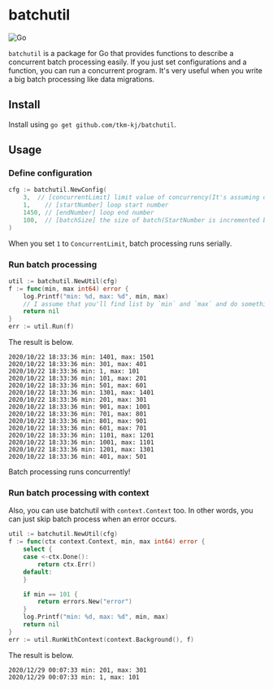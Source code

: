 # batchutil

![Go](https://github.com/tkm-kj/batchutil/workflows/Go/badge.svg)

`batchutil` is a package for Go that provides functions to describe a concurrent batch processing easily.
If you just set configurations and a function, you can run a concurrent program.
It's very useful when you write a big batch processing like data migrations.

## Install

Install using `go get github.com/tkm-kj/batchutil`.

## Usage

### Define configuration

```go
cfg := batchutil.NewConfig(
    3,  // [concurrentLimit] limit value of concurrency(It's assuming database max connection)
    1,    // [startNumber] loop start number
    1450, // [endNumber] loop end number
    100,  // [batchSize] the size of batch(StartNumber is incremented by BatchSize until it exceeds EndNumber)
)
```

When you set `1` to `ConcurrentLimit`, batch processing runs serially.

### Run batch processing

```go
util := batchutil.NewUtil(cfg)
f := func(min, max int64) error {
    log.Printf("min: %d, max: %d", min, max)
    // I assume that you'll find list by `min` and `max` and do something
    return nil
}
err := util.Run(f)
```

The result is below.

```
2020/10/22 18:33:36 min: 1401, max: 1501
2020/10/22 18:33:36 min: 301, max: 401
2020/10/22 18:33:36 min: 1, max: 101
2020/10/22 18:33:36 min: 101, max: 201
2020/10/22 18:33:36 min: 501, max: 601
2020/10/22 18:33:36 min: 1301, max: 1401
2020/10/22 18:33:36 min: 201, max: 301
2020/10/22 18:33:36 min: 901, max: 1001
2020/10/22 18:33:36 min: 701, max: 801
2020/10/22 18:33:36 min: 801, max: 901
2020/10/22 18:33:36 min: 601, max: 701
2020/10/22 18:33:36 min: 1101, max: 1201
2020/10/22 18:33:36 min: 1001, max: 1101
2020/10/22 18:33:36 min: 1201, max: 1301
2020/10/22 18:33:36 min: 401, max: 501
```

Batch processing runs concurrently!

### Run batch processing with context

Also, you can use batchutil with `context.Context` too.
In other words, you can just skip batch process when an error occurs.

```go
util := batchutil.NewUtil(cfg)
f := func(ctx context.Context, min, max int64) error {
    select {
    case <-ctx.Done():
        return ctx.Err()
    default:
    }

    if min == 101 {
        return errors.New("error")
    }
    log.Printf("min: %d, max: %d", min, max)
    return nil
}
err := util.RunWithContext(context.Background(), f)
```

The result is below.

```
2020/12/29 00:07:33 min: 201, max: 301
2020/12/29 00:07:33 min: 1, max: 101
```
